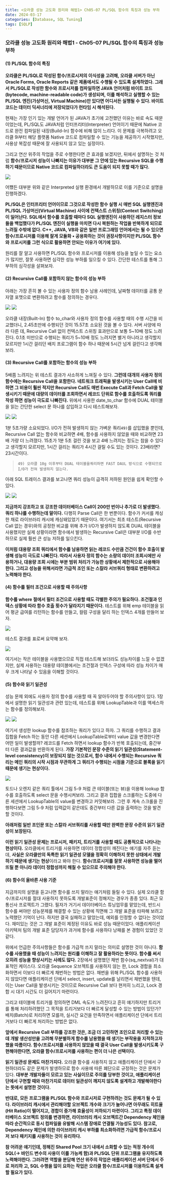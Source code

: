 ```yaml
---
title: <오라클 성능 고도화 원리와 해법1> Ch05-07 PL/SQL 함수의 특징과 성능 부하
date: 2024-03-17
categories: [Database, SQL Tuning]
tags: [SQLP]
---
```


### 오라클 성능 고도화 원리와 해법1 - Ch05-07 PL/SQL 함수의 특징과 성능 부하

#### (1) PL/SQL 함수의 특징

**오라클은 PL/SQL로 작성된 함수/프로시저의 이식성을 고려해, 오라클 서버가 아닌 Oracle Forms, Oracle Reports 같은 제품에서도 수행될 수 있도록 설계하였다. 그래서 PL/SQL로 작성한 함수와 프로시저를 컴파일하면 JAVA 언어처럼 바이트 코드(bytecode, machine-readable code)가 생성되며, 이를 해석하고 실행할 수 있는 PL/SQL 엔진(가상머신, Virtual Machine)만 있다면 어디서든 실행될 수 있다. 바이트 코드는 데이터 딕셔너리에 저장되었다가 런타임 시 해석된다.**

현재는 가장 인기 있는 개발 언어가 된 JAVA가 초기에 고전했던 이유는 바로 속도 때문이었는데, PL/SQL도 JAVA처럼 인터프리터(Interpreter) 언어이기 때문에 Native 코드로 완전 컴파일된 내장(Build-In) 함수에 비해 많이 느리다. 이 문제를 극복하려고 오라클 9i부터 해당 플랫폼 Native 코드로 컴파일할 수 있는 기능을 제공하기 시작했지만, 사용상 복잡성 때문에 잘 사용되지 않고 있는 실정이다.

그리고 연산 위주의 작업을 주로 수행한다면 큰 효과를 보겠지만, 뒤에서 설명하는 것 처럼 **함수/프로시저 성능이 나빠지는 이유가 대부분 그 안에 있는 Recursive SQL을 수행하기 때문이므로 Native 코드로 컴파일하더라도 큰 도움이 되지 못할 때가 많다.**

![](/assets/images/sqlp/sqlp1-05-07-1-plsql1.png)

어쨌든 대부분 위와 같은 Interpreted 실행 환경에서 개발하므로 이를 기준으로 설명을 진행하겠다.

**PL/SQL은 인터프리터 언어이므로 그것으로 작성한 함수 실행 시 매번 SQL 실행엔진과 PL/SQL 가상머신(Virtual Machine) 사이에 컨텍스트 스위칭(Context Switching)이 일어난다. SQL에서 함수를 호출할 때마다 SQL 실행엔진이 사용하던 레지스터 정보들을 백업했다가 PL/SQL 엔진이 실행을 마치면 다시 복원하는 작업을 반복하게 되므로 느려질 수밖에 없다. C++, JAVA, VB와 같은 일반 프로그래밍 언어에서는 될 수 있으면 함수/프로시저를 이용해 잘게 모듈화 • 공용화하는 것이 권장사항이지만 PL/SQL 함수와 프로시저를 그런 식으로 활용하면 안되는 이유가 여기에 있다.**

원리를 잘 알고 사용하면 PL/SQL 함수와 프로시저를 이용해 성능을 높일 수 있는 요소가 많지만, 잘못 사용하면 심각한 성능 부하를 일으킬 수 있다. 간단한 테스트를 통해 그 부하의 심각성을 살펴보자.

#### (2) Recursive Call를 포함하지 않는 함수의 성능 부하

아래는 가장 흔히 볼 수 있는 사용자 정의 함수 남용 사례인데, 날짜형 데이터를 공통 문자열 포맷으로 변환하려고 함수를 정의하는 경우다.

![](/assets/images/sqlp/sqlp1-05-07-2-sql1-1.png)
![](/assets/images/sqlp/sqlp1-05-07-2-sql1-2.png)

오라클 내장(Built-In) 함수 to_char와 사용자 정의 함수를 사용할 때의 수행 시간을 비교했더니, 2.45초만에 수행되던 것이 15.57초 소요된 것을 볼 수 있다. 서버 사양에 따라 다른 데, Recursive Call 없이 컨텍스트 스위칭 효과만으로 보통 5~10배 정도 느려진다. 0.1초 미만으로 수행되는 쿼리가 5~10배 정도 느려지면 별거 아니라고 생각할지 모르지만 1시간 걸리던 배치 프로그램이 함수 하나 때문에 5시간 넘게 걸린다고 생각해보라.

#### (3) Recursive Call를 포함하는 함수의 성능 부하

5배쯤 느려지는 위 테스트 결과가 사소하게 느껴질 수 있다. **그런데 대개의 사용자 정의 함수에는 Recursive Call을 포함한다. 네트워크 트래픽을 발생시키는 User Call에 비하면 그 비용이 훨씬 적지만 Recursive Call도 매번 Execute Call과 Fetch Call을 발생시키기 때문에 대량의 데이터를 조회하면서 레코드 단위로 함수를 호출하도록 쿼리를 작성 하면 성능이 극도로 나빠진다.** 위에서 사용한 date_to_char 함수에 DUAL 테이블을 읽는 간단한 select 문 하나를 삽입하고 다시 테스트해보자.

![](/assets/images/sqlp/sqlp1-05-07-3-sql1-1.png)
![](/assets/images/sqlp/sqlp1-05-07-3-sql1-2.png)

1분 5초가량 소요되었다. I/O가 전혀 발생하지 않는 가벼운 쿼리`49)`를 삽입했을 뿐인데, Recursive Call 없는 함수와 비교하면 4배, 함수를 사용하지 않았을 때와 비교하면 23배 가량 더 느려졌다. 15초가 1분 5초 걸린 것을 보고 4배 느려지는 정도는 참을 수 있다고 생각할지 모르지만, 1시간 걸리는 쿼리가 4시간 걸릴 수도 있는 것이다. 23배라면? 23시간이다.

>     49) 오라클 10g 이후부터 DUAL 테이블을쿼리하면 FAST DAUL 방식으로 수행되므로 I/O가 전혀 발생하지 않는다.

아래 SQL 트레이스 결과를 보고나면 쿼리 성능이 급격히 저하된 원인을 쉽게 확인할 수 있다.

![](/assets/images/sqlp/sqlp1-05-07-3-trace1-1.png)
![](/assets/images/sqlp/sqlp1-05-07-3-trace1-2.png)

**지금까지 강조하고 또 강조한 데이터베이스 Call이 200만 번이나 추가로 더 발생했다. 쿼리 하나를 수행하는데 말이다.** 다행히 Parse Call은 한 번뿐이다. 함수가 커서를 캐싱한 채로 라이브러리 캐시에 캐싱돼있었기 때문이다. 여기서는 최초 테스트(Recursive Call 없는 경우)와의 공정한 비교를 위해 추가 I/O가 발생하지 않도록 DUAL 테이블을 사용했지만 실제 상황이라면 함수에서 발생하는 Recursive Call은 대부분 I/O를 수반하므로 실제 훨씬 큰 성능 저하를 일으킨다.

**이처럼 대용량 조회 쿼리에서 함수를 남용하면 읽는 레코드 수만큼 건건이 함수 호출이 발생해 성능이 극도로 나빠진다. 따라서 사용자 정의 함수는 소량의 데이터 조회시에만 사용하거나, 대용량 조회 시에는 부분 범위 처리가 가능한 상황에서 제한적으로 사용해야 한다. 그리고 성능을 위해서라면 가급적 조인 또는 스칼라 서브쿼리 형태로 변환하려고 노력해야 한다.**

#### (4) 함수를 필터 조건으로 사용할 때 주의사항

**함수를 where 절에서 필터 조건으로 사용할 때도 각별한 주의가 필요하다. 조건절과 인덱스 상황에 따라 함수 호출 횟수가 달라지기 때문이다.** 테스트를 위해 emp 테이블을 읽어 평균 급여를 리턴하는 함수를 만들고, 컬럼 구성을 달리 하는 인덱스 4개를 만들어 보자.

![](/assets/images/sqlp/sqlp1-05-07-4-sql1.png)

테스트 결과를 표로써 요약해 보자.

![](/assets/images/sqlp/sqlp1-05-07-4-table1.png)

여기서는 작은 테이블을 사용했으므로 직접 테스트해 보더라도 성능차이를 느낄 수 없겠지만, 실제 사용하는 대용량 테이블에서는 조건절과 인덱스 구성에 따라 성능 차이가 매우 크게 나타날 수 있음을 이해할 것이다.

#### (5) 함수와 읽기 일관성

성능 문제 외에도 사용자 정의 함수를 사용할 때 꼭 알아두어야 할 주의사항이 있다. 1장에서 설명한 읽기 일관성과 관련 있는데, 테스트를 위해 LookupTable과 이를 액세스하는 함수를 정의해보자.

![](/assets/images/sqlp/sqlp1-05-07-5-sql1-1.png)
![](/assets/images/sqlp/sqlp1-05-07-5-sql1-2.png)

여기서 생성한 lookup 함수를 참조하는 쿼리가 있다고 하자. 그 쿼리를 수행하고 결과 집합을 Fetch 하는 동안 다른 세션에서 LookupTable로부터 value 값을 변경한다면 어떤 일이 발생할까? 레코드를 Fetch 하면서 lookup 함수가 반복 호출되는데, 중간부터 다른 결과값을 반환하게 된다. **가장 기본적인 문장 수준의 읽기 일관성(Statement-level consistency)이 보장되지 않는 것으로서, 함수 내에서 수행되는 Recursive 쿼리는 메인 쿼리의 시작 시점과 무관하게 그 쿼리가 수행되는 시점을 기준으로 블록을 읽기 때문에 생기는 현상이다.**

![](/assets/images/sqlp/sqlp1-05-07-5-img5-9.png)

토드나 오렌지 같은 쿼리 툴에서 그림 5-9 처럼 큰 테이블(또는 뷰)을 이용해 lookup 함수를 호출하도록 select 문을 수행시켜보라. 그리고 결과 집합을 스크롤하는 도중에 다른 세션에서 LookupTable의 value를 변경하고 커밋해보라. 그런 후 계속 스크롤을 진행하다보면 그림 5-9 처럼 입력값이 같은데도 중간부터 다른 값을 출력하는 것을 발견할 것이다.

**아래처럼 일반 조인문 또는 스칼라 서브쿼리를 사용할 때만 완벽한 문장 수준의 읽기 일관성이 보장된다.**

**이런 읽기 일관성 문제는 프로시저, 패키지, 트리거를 사용할 때도 공통적으로 나타나는 현상이다.** 오라클에서 트리거를 사용하면 데이터 정합성이 깨진다는 얘기를 자주 듣는데, **사실은 오라클만의 독특한 읽기 일관성 모델을 정확히 이해하지 못한 상태에서 개발하기 때문에 생기는 현상**이라고 봐야 한다. **함수/프로시저를 잘못 사용하면 성능을 떨어뜨릴 뿐 아니라 데이터 정합성까지 해칠 수 있으므로 주의해야 한다.**

#### (6) 함수의 올바른 사용 기준

지금까지의 설명을 듣고나면 함수를 쓰지 말라는 얘기처럼 들릴 수 있다. 실제 오라클 함수/프로시저를 절대 사용하지 못하도록 개발표준이 정해지는 경우가 종종 있다. 최근 모 통신사 프로젝트가 그랬다. 필자가 거기서 데이터베이스 튜닝업무를 맡았는데, 반드시 함수를 써야만 성능문제를 해결할 수 있는 상황에 직면해 그 개발 표준을 타파해 보려고 노력했던 기억이 난다. 하지만 결국 실패하고 말았는데, 예외를 인정할 수 없다는 것이었다. 재미있는 것은 그 개발 표준이 제정된 이유도 바로 성능 때문이었다. 애플리케이션 아키텍처 팀의 개발 표준 담당자가 과거에 함수를 사용하다 낭패를 본 경험이 있었던 것 같다.

위에서 언급한 주의사항들은 함수를 가급적 쓰지 말라는 의미로 설명한 것이 아니다. **함수를 사용했을 때 성능이 느려지는 원리를 이해하고 잘 활용하라는 뜻이다. 함수를 써서 오히려 성능을 향상시키는 사례도 많다.** 2장에서 설명했던 채번 함수(sq_nextval)가 대표적인 케이스다. 오라클 Sequence 오브젝트를 사용하지 않는 한, Lock 경합을 최소화하면서 이보다 더 빠르게 채번하는 방법은 없다. 채번을 위해 PL/SQL 함수를 사용하지 않았다면 애플리케이션 단에서 select, insert, update를 날리면서 채번했을 텐데, 이는 User Call을 발생시키는 것이므로 Recursive Call 보다 현저히 느리고, Lock 경합 시 대기 시간도 더 길어지기 마련이다.

그리고 테이블에 트리거를 정의하면 DML 속도가 느려진다고 흔히 얘기하지만 트리거를 통해 처리하려했던 그 목적을 트리거보다 더 빠르게 달성할 수 있는 방법이 있던가? 배치(Batch)로 처리하면 모를까, 실시간 요건을 만족하면서 애플리케이션 단에서 트리거보다 더 빠르게 처리하는 방법은 없다.

**앞에서 Recursive Call 부하를 강조한 것은, 조금 더 고민하면 조인으로 처리할 수 있는데 개발 생산성만을 고려해 무분별하게 함수를 남용했을 때 생기는 부작용을 지적하고자 했을 따름이다. 함수/프로시저를 사용하지 않았을 때 결국 User Call을 발생시키도록 구현해야한다면, 오라클 함수/프로시저를 사용하는 편이 더 나은 선택이다.**

**읽기 일관성 문제도 마찬가지다.** 오라클 함수를 사용하지 않고 애플리케이션 단에서 구현하더라도 같은 문제가 발생하므로 함수 사용에 따른 폐단으로 규정하는 것은 문제가 있다. **대부분 개발자들이 모르고 있는 사실이므로 주의를 당부한 것이고, 애플리케이션 단에서 구현할 때와 마찬가지로 데이터 일관성이 깨지지 않도록 설계하고 개발해야한다는 뜻에서 설명한 것이다.**

**반대로, 모든 프로그램을 PL/SQL 함수와 프로시저로 구현하려는 것도 문제가 될 수 있다. 라이브러리 캐시에서 관리해야할 오브젝트 개수와 크기가 늘어나면 아무래도 히트율(Hit Ratio)이 떨어지고, 경합이 증가해 효율성이 저하되기 마련이다. 그리고 특정 데이터베이스 오브젝트 정의를 변경하면, 라이브러리 캐시 오브젝트간 Dependency 체인을 따라 순간적으로 동시 컴파일을 유발해 시스템 장애로 연결될 가능성도 있다. 참고로, Dependency 체인에 의한 라이브러리 캐시 부하를 최소화하려면 가급적 함수/프로시저 보다 패키지를 사용하는 것이 유리하다.**

**참 어려운 얘기인데, 정해진 Shared Pool 크기 내에서 소화할 수 있는 적정 개수의 SQL(-> 바인드 변수의 사용이 이를 가능케 함)과 PL/SQL 단위 프로그램을 유지하도록 노력해야한다. 그러려면 역할을 분담해 연산 위주의 작업은 애플리케이션 서버 단에서 주로 처리하 고, SQL 수행을 많이 요하는 작업은 오라클 함수/프로시저를 이용하도록 설계할 필요가 있다.**
